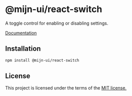 # @mijn-ui/react-switch

A toggle control for enabling or disabling settings.

[Documentation](https://mijn-ui.vercel.app/docs/components/switch)

## Installation

```sh
npm install @mijn-ui/react-switch
```

## License

This project is licensed under the terms of the [MIT license.](https://github.com/mijn-ui/mijn-ui-react/blob/main/LICENSE)
